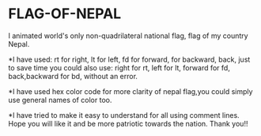 # FLAG-OF-NEPAL
I animated world's only non-quadrilateral national flag, flag of my country Nepal.

*I have used:
 rt for right,
 lt for left,
 fd for forward,
 for backward, back,
just to save time you could also use: 
 right for rt,
 left for lt,
 forward for fd,
 back,backward for bd,
without an error.

*I have used hex color code for more clarity of nepal flag,you could simply use general names of color too.

*I have tried to make it easy to understand for all using comment lines.
Hope you will like it and be more patriotic towards the nation.
Thank you!!






